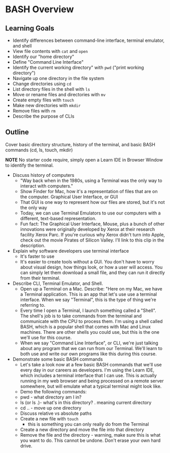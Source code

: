 # BASH Overview

## Learning Goals

+ Identify differences between command-line interface, terminal emulator, and shell
+ View file contents with `cat` and `open`
+ Identify our "home directory"
+ Define "Command Line Interface"
+ Identify the current working directory" with `pwd` ("print working directory")
+ Navigate up one directory in the file system
+ Change directories using `cd`
+ List directory files in the shell with `ls`
+ Move or rename files and directories with `mv`
+ Create empty files with `touch`
+ Make new directories with `mkdir`
+ Remove files with `rm`
+ Describe the purpose of CLIs

## Outline
Cover basic directory structure, history of the terminal, and basic BASH commands (cd, ls, touch, mkdir)

**NOTE** No starter code require, simply open a Learn IDE in Browser Window to identify the terminal.

+ Discuss history of computers
  + "Way back when in the 1980s, using a Terminal was the only way to interact with computers."
  + Show Finder for Mac, how it's a representation of files that are on the computer. Graphical User Interface, or GUI
  + That GUI is one way to represent how our files are stored, but it's not the only way
  + Today, we can use Terminal Emulators to use our computers with a different, text-based representation.
  + Fun fact: The Graphical User Interface, Mouse, plus a bunch of other innovations were originally developed by Xerox at their research facility Xerox Parc. If you're curious why Xerox didn't turn into Apple, check out the movie Pirates of Silicon Valley. I'll link to this clip in the description.
+ Explain why software developers use terminal interface
  + It's faster to use
  + It's easier to create tools without a GUI. You don't have to worry about visual design, how things look, or how a user will access. You can simply let them download a small file, and they can run it directly from their terminal.
+ Describe CLI, Terminal Emulator, and Shell.
  + Open up a Terminal on a Mac. Describe: "Here on my Mac, we have a Terminal application. This is an app that let's use use a terminal interface. When we say "Terminal", this is the type of thing we're referring to.
  + Every time I open a Terminal, I launch something called a "Shell". The shell's job is to take commands from the terminal and communicate with the CPU to process them. I'm using a shell called BASH, which is a popular shell that comes with Mac and Linux machines. There are other shells you could use, but this is the one we'll use for this course.
  + When we say "Command Line Interface", or CLI, we're just talking about any program that we can run from our Terminal. We'll learn to both use and write our own programs like this during this course.
+ Demonstrate some basic BASH commands
  + Let's take a look now at a few basic BASH commands that we'll use every day in our careers as developers. I'm using the Learn IDE, which includes a terminal interface that I can use. This is actually running in my web browser and being processed on a remote server somewhere, but will emulate what a typical terminal might look like.
  + Demo the following commands:
  + pwd - what directory am I in?
  + ls (or ls .)- what's in this directory? . meaning current directory
  + cd .. - move up one directory
  + Discuss relative vs absolute paths
  + Create a new file with `touch`
    + this is something you can only really do from the Terminal
  + Create a new directory and move the file into that directory
  + Remove the file and the directory - warning, make sure this is what you want to do. This cannot be undone. Don't erase your own hard drive.
